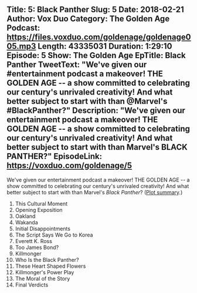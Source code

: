 Title: 5: Black Panther
Slug: 5
Date: 2018-02-21
Author: Vox Duo
Category: The Golden Age
Podcast: https://files.voxduo.com/goldenage/goldenage005.mp3
Length: 43335031
Duration: 1:29:10
Episode: 5
Show: The Golden Age
EpTitle: Black Panther
TweetText: "We've given our #entertainment podcast a makeover! THE GOLDEN AGE -- a show committed to celebrating our century's unrivaled creativity! And what better subject to start with than @Marvel's #BlackPanther?"
Description: "We've given our entertainment podcast a makeover! THE GOLDEN AGE -- a show committed to celebrating our century's unrivaled creativity! And what better subject to start with than Marvel's BLACK PANTHER?"
EpisodeLink: https://voxduo.com/goldenage/5
---

We've given our entertainment podcast a makeover! THE GOLDEN AGE -- a show committed to celebrating our century's unrivaled creativity! And what better subject to start with than Marvel's *Black Panther*? ([Plot summary](http://marvelcinematicuniverse.wikia.com/wiki/Black_Panther_(film)).)

01. This Cultural Moment
01. Opening Exposition
01. Oakland
01. Wakanda
01. Initial Disappointments
01. The Script Says We Go to Korea
01. Everett K. Ross
01. Too James Bond?
01. Killmonger
01. Who Is the Black Panther?
01. These Heart Shaped Flowers
01. Killmonger's Power Play
01. The Moral of the Story
01. Final Verdicts
